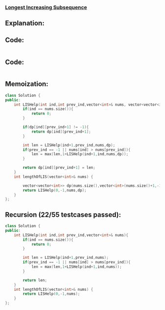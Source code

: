 ### [Longest Increasing Subsequence](https://leetcode.com/problems/longest-increasing-subsequence/description/)

## Explanation:

## Code:
```cpp

```

## Code:
```cpp

```

## Memoization:
```cpp
class Solution {
public:
    int LISHelp(int ind,int prev_ind,vector<int>& nums, vector<vector<int>> &dp){
        if(ind == nums.size()){
            return 0;
        }

        if(dp[ind][prev_ind+1] != -1){
            return dp[ind][prev_ind+1];
        }

        int len = LISHelp(ind+1,prev_ind,nums,dp);
        if(prev_ind == -1 || nums[ind] > nums[prev_ind]){
            len = max(len,1+LISHelp(ind+1,ind,nums,dp));
        }

        return dp[ind][prev_ind+1] = len;
    }
    int lengthOfLIS(vector<int>& nums) {

        vector<vector<int>> dp(nums.size(),vector<int>(nums.size()+1,-1));
        return LISHelp(0,-1,nums,dp);
    }
};
```

## Recursion (22/55 testcases passed):
```cpp
class Solution {
public:
    int LISHelp(int ind,int prev_ind,vector<int>& nums){
        if(ind == nums.size()){
            return 0;
        }

        int len = LISHelp(ind+1,prev_ind,nums);
        if(prev_ind == -1 || nums[ind] > nums[prev_ind]){
            len = max(len,1+LISHelp(ind+1,ind,nums));
        }

        return len;
    }
    int lengthOfLIS(vector<int>& nums) {
        return LISHelp(0,-1,nums);
    }
};
```
